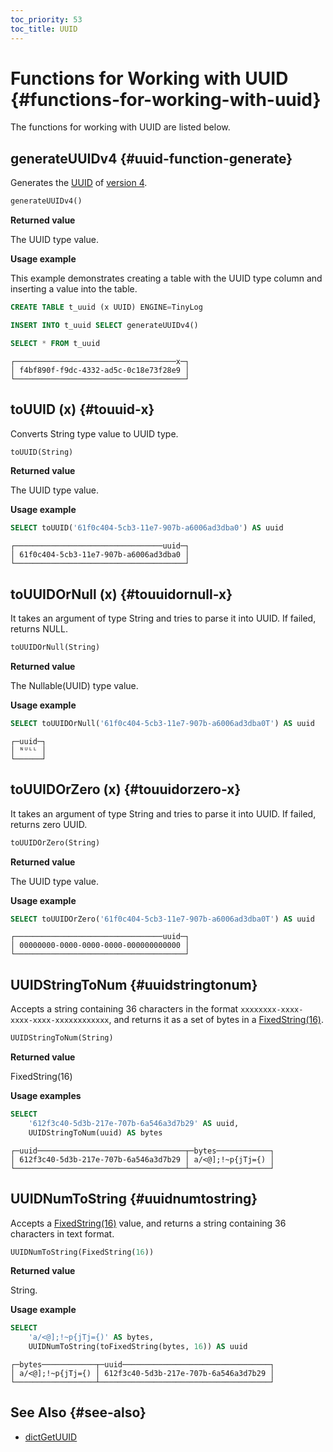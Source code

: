 ```yaml
---
toc_priority: 53
toc_title: UUID
---
```


# Functions for Working with UUID {#functions-for-working-with-uuid}

The functions for working with UUID are listed below.

## generateUUIDv4 {#uuid-function-generate}

Generates the [UUID](../../sql-reference/data-types/uuid.md) of [version 4](https://tools.ietf.org/html/rfc4122#section-4.4).

``` sql
generateUUIDv4()
```

**Returned value**

The UUID type value.

**Usage example**

This example demonstrates creating a table with the UUID type column and inserting a value into the table.

``` sql
CREATE TABLE t_uuid (x UUID) ENGINE=TinyLog

INSERT INTO t_uuid SELECT generateUUIDv4()

SELECT * FROM t_uuid
```

``` text
┌────────────────────────────────────x─┐
│ f4bf890f-f9dc-4332-ad5c-0c18e73f28e9 │
└──────────────────────────────────────┘
```

## toUUID (x) {#touuid-x}

Converts String type value to UUID type.

``` sql
toUUID(String)
```

**Returned value**

The UUID type value.

**Usage example**

``` sql
SELECT toUUID('61f0c404-5cb3-11e7-907b-a6006ad3dba0') AS uuid
```

``` text
┌─────────────────────────────────uuid─┐
│ 61f0c404-5cb3-11e7-907b-a6006ad3dba0 │
└──────────────────────────────────────┘
```

## toUUIDOrNull (x) {#touuidornull-x}

It takes an argument of type String and tries to parse it into UUID. If failed, returns NULL.

``` sql
toUUIDOrNull(String)
```

**Returned value**

The Nullable(UUID) type value.

**Usage example**

``` sql
SELECT toUUIDOrNull('61f0c404-5cb3-11e7-907b-a6006ad3dba0T') AS uuid
```

``` text
┌─uuid─┐
│ ᴺᵁᴸᴸ │
└──────┘
```

## toUUIDOrZero (x) {#touuidorzero-x}

It takes an argument of type String and tries to parse it into UUID. If failed, returns zero UUID.

``` sql
toUUIDOrZero(String)
```

**Returned value**

The UUID type value.

**Usage example**

``` sql
SELECT toUUIDOrZero('61f0c404-5cb3-11e7-907b-a6006ad3dba0T') AS uuid
```

``` text
┌─────────────────────────────────uuid─┐
│ 00000000-0000-0000-0000-000000000000 │
└──────────────────────────────────────┘
```

## UUIDStringToNum {#uuidstringtonum}

Accepts a string containing 36 characters in the format `xxxxxxxx-xxxx-xxxx-xxxx-xxxxxxxxxxxx`, and returns it as a set of bytes in a [FixedString(16)](../../sql-reference/data-types/fixedstring.md).

``` sql
UUIDStringToNum(String)
```

**Returned value**

FixedString(16)

**Usage examples**

``` sql
SELECT
    '612f3c40-5d3b-217e-707b-6a546a3d7b29' AS uuid,
    UUIDStringToNum(uuid) AS bytes
```

``` text
┌─uuid─────────────────────────────────┬─bytes────────────┐
│ 612f3c40-5d3b-217e-707b-6a546a3d7b29 │ a/<@];!~p{jTj={) │
└──────────────────────────────────────┴──────────────────┘
```

## UUIDNumToString {#uuidnumtostring}

Accepts a [FixedString(16)](../../sql-reference/data-types/fixedstring.md) value, and returns a string containing 36 characters in text format.

``` sql
UUIDNumToString(FixedString(16))
```

**Returned value**

String.

**Usage example**

``` sql
SELECT
    'a/<@];!~p{jTj={)' AS bytes,
    UUIDNumToString(toFixedString(bytes, 16)) AS uuid
```

``` text
┌─bytes────────────┬─uuid─────────────────────────────────┐
│ a/<@];!~p{jTj={) │ 612f3c40-5d3b-217e-707b-6a546a3d7b29 │
└──────────────────┴──────────────────────────────────────┘
```

## See Also {#see-also}

-   [dictGetUUID](../../sql-reference/functions/ext-dict-functions.md#ext_dict_functions-other)


